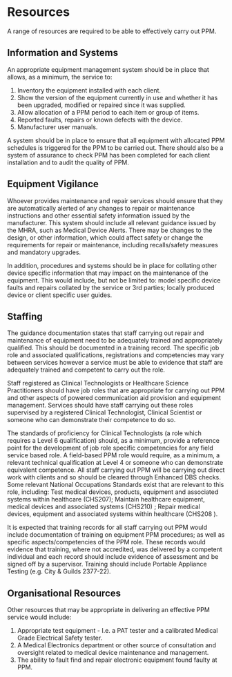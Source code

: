 # Resources

A range of resources are required to be able to effectively carry out PPM.

## Information and Systems

An appropriate equipment management system should be in place that allows, as a minimum, the service to:

1. Inventory the equipment installed with each client.
2. Show the version of the equipment currently in use and whether it has been upgraded, modified or repaired since it was supplied.  
3. Allow allocation of a PPM period to each item or group of items.
4. Reported faults, repairs or known defects with the device.
5. Manufacturer user manuals.

A system should be in place to ensure that all equipment with allocated PPM schedules is triggered for the PPM to be carried out. There should also be a system of assurance to check PPM has been completed for each client installation and to audit the quality of PPM.

## Equipment Vigilance

Whoever provides maintenance and repair services should ensure that they are automatically alerted of any changes to repair or maintenance instructions and other essential safety information issued by the manufacturer. This system should include all relevant guidance issued by the MHRA, such as Medical Device Alerts. There may be changes to the design, or other information, which could affect safety or change the requirements for repair or maintenance, including recalls/safety measures and mandatory upgrades.

In addition, procedures and systems should be in place for collating other device specific information that may impact on the maintenance of the equipment. This would include, but not be limited to: model specific device faults and repairs collated by the service or 3rd parties; locally produced device or client specific user guides.

## Staffing

The guidance documentation states that staff carrying out repair and maintenance of equipment need to be adequately trained and appropriately qualified. This should be documented in a training record. The specific job role and associated qualifications, registrations and competencies may vary between services however a service must be able to evidence that staff are adequately trained and competent to carry out the role.

Staff registered as Clinical Technologists or Healthcare Science Practitioners should have job roles that are appropriate for carrying out PPM and other aspects of powered communication aid provision and equipment management. Services should have staff carrying out these roles supervised by a registered Clinical Technologist, Clinical Scientist or someone who can demonstrate their competence to do so.

The standards of proficiency for Clinical Technologists \(a role which requires a Level 6 qualification\) should, as a minimum, provide a reference point for the development of job role specific competencies for any field service based role. A field-based PPM role would require, as a minimum, a relevant technical qualification at Level 4 or someone who can demonstrate equivalent competence. All staff carrying out PPM will be carrying out direct work with clients and so should be cleared through Enhanced DBS checks. Some relevant National Occupations Standards exist that are relevant to this role, including: Test medical devices, products, equipment and associated systems within healthcare \(CHS207\); Maintain healthcare equipment, medical devices and associated systems \(CHS210\) ; Repair medical devices, equipment and associated systems within healthcare \(CHS208 \).

It is expected that training records for all staff carrying out PPM would include documentation of training on equipment PPM procedures; as well as specific aspects/competencies of the PPM role. These records would evidence that training, where not accredited, was delivered by a competent individual and each record should include evidence of assessment and be signed off by a supervisor. Training should include Portable Appliance Testing \(e.g. City & Guilds 2377-22\).

## Organisational Resources

Other resources that may be appropriate in delivering an effective PPM service would include:

1. Appropriate test equipment - I.e. a PAT tester and a calibrated Medical Grade Electrical Safety tester.
2. A Medical Electronics department or other source of consultation and oversight related to medical device maintenance and management.
3. The ability to fault find and repair electronic equipment found faulty at PPM.

